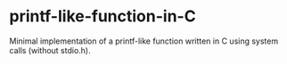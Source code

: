 # printf-like-function-in-C
Minimal implementation of a printf-like function written in C using system calls (without stdio.h).
